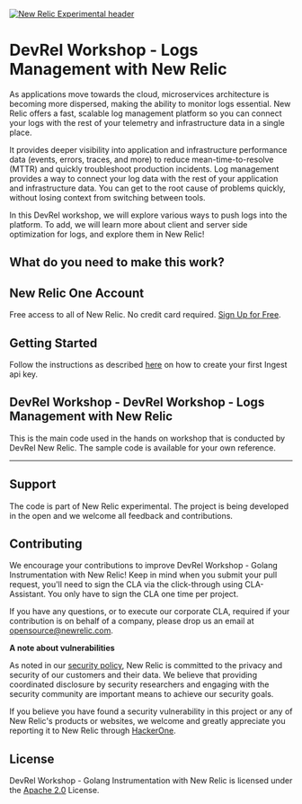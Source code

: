 [![New Relic Experimental header](https://github.com/newrelic/opensource-website/raw/master/src/images/categories/Experimental.png)](https://opensource.newrelic.com/oss-category/#new-relic-experimental)

# DevRel Workshop - Logs Management with New Relic

As applications move towards the cloud, microservices architecture is becoming more dispersed, making the ability to monitor logs essential. New Relic offers a fast, scalable log management platform so you can connect your logs with the rest of your telemetry and infrastructure data in a single place.

It provides deeper visibility into application and infrastructure performance data (events, errors, traces, and more) to reduce mean-time-to-resolve (MTTR) and quickly troubleshoot production incidents. Log management provides a way to connect your log data with the rest of your application and infrastructure data. You can get to the root cause of problems quickly, without losing context from switching between tools.

In this DevRel workshop, we will explore various ways to push logs into the platform. To add, we will learn more about client and server side optimization for logs, and explore them in New Relic! 

## What do you need to make this work?

## New Relic One Account

Free access to all of New Relic. No credit card required. [Sign Up for Free](https://newrelic.com/signup). 

## Getting Started

Follow the instructions as described [here](https://docs.newrelic.com/docs/apis/intro-apis/new-relic-api-keys/#overview-keys) on how to create your first Ingest api key.

## DevRel Workshop - DevRel Workshop - Logs Management with New Relic

This is the main code used in the hands on workshop that is conducted by DevRel New Relic. The sample code is available for your own reference.

---

## Support

The code is part of New Relic experimental. The project is being developed in the open and we welcome all feedback and contributions.

## Contributing

We encourage your contributions to improve DevRel Workshop - Golang Instrumentation with New Relic! Keep in mind when you submit your pull request, you'll need to sign the CLA via the click-through using CLA-Assistant. You only have to sign the CLA one time per project.

If you have any questions, or to execute our corporate CLA, required if your contribution is on behalf of a company,  please drop us an email at opensource@newrelic.com.

**A note about vulnerabilities**

As noted in our [security policy](../../security/policy), New Relic is committed to the privacy and security of our customers and their data. We believe that providing coordinated disclosure by security researchers and engaging with the security community are important means to achieve our security goals.

If you believe you have found a security vulnerability in this project or any of New Relic's products or websites, we welcome and greatly appreciate you reporting it to New Relic through [HackerOne](https://hackerone.com/newrelic).

## License

DevRel Workshop - Golang Instrumentation with New Relic is licensed under the [Apache 2.0](http://apache.org/licenses/LICENSE-2.0.txt) License.